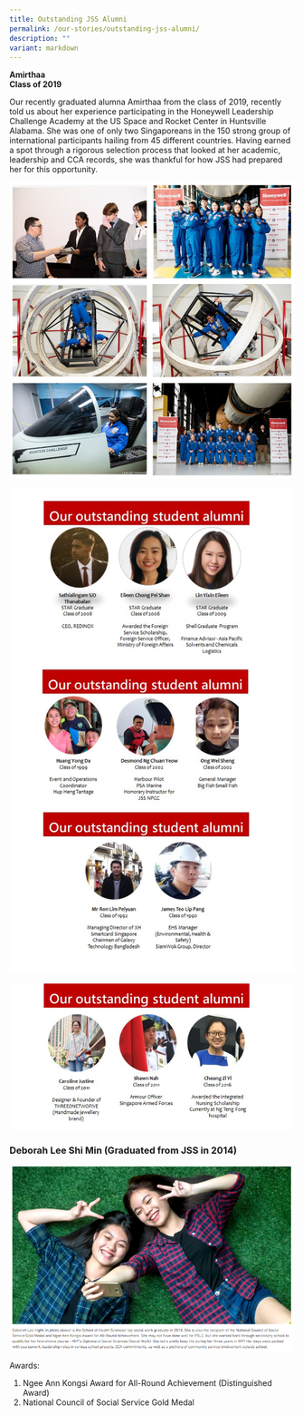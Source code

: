 ```yaml
---
title: Outstanding JSS Alumni
permalink: /our-stories/outstanding-jss-alumni/
description: ""
variant: markdown
---
```

**Amirthaa** <br>
**Class of 2019**

Our recently graduated alumna Amirthaa from the class of 2019, recently told us about her experience participating in the Honeywell Leadership Challenge Academy at the US Space and Rocket Center in Huntsville Alabama. She was one of only two Singaporeans in the 150 strong group of international participants hailing from 45 different countries. Having earned a spot through a rigorous selection process that looked at her academic, leadership and CCA records, she was thankful for how JSS had prepared her for this opportunity.

![](/images/alumni.jpg)

 ![](/images/0k4t87jo.png)

![](/images/h14ovlae.png)

### Deborah Lee Shi Min (Graduated from JSS in 2014)

![](/images/Deborah%20Lee%20-%20Alumni.png)

Awards:

1.  Ngee Ann Kongsi Award for All-Round Achievement (Distinguished Award)
2.  National Council of Social Service Gold Medal